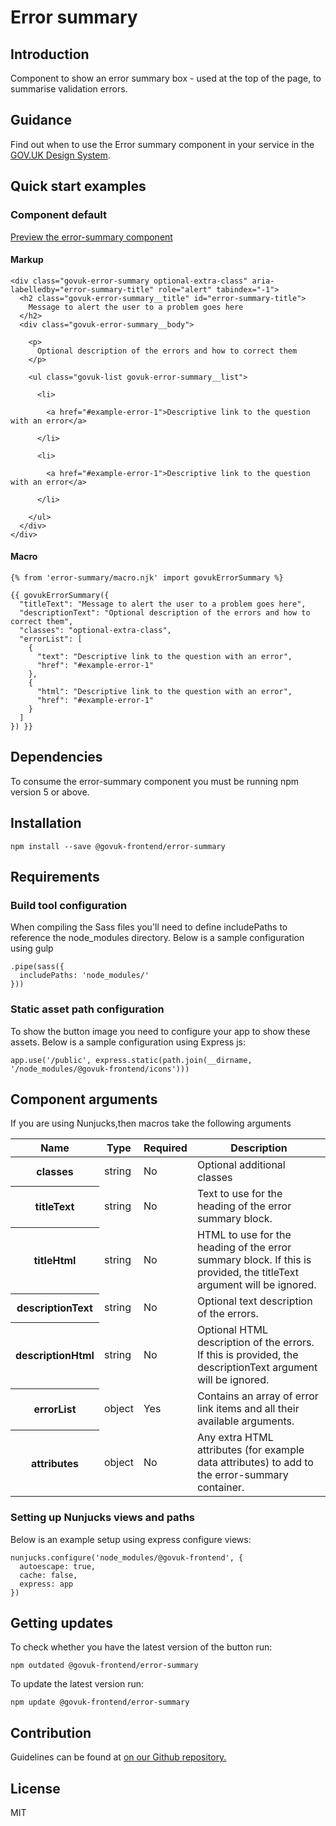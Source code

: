 # Error summary

## Introduction

Component to show an error summary box - used at the top of the page, to summarise validation errors.

## Guidance

Find out when to use the Error summary component in your service in the [GOV.UK Design System](https://govuk-design-system-production.cloudapps.digital/components/error-summary).

## Quick start examples

### Component default

[Preview the error-summary component](http://govuk-frontend-review.herokuapp.com/components/error-summary/preview)

#### Markup

    <div class="govuk-error-summary optional-extra-class" aria-labelledby="error-summary-title" role="alert" tabindex="-1">
      <h2 class="govuk-error-summary__title" id="error-summary-title">
        Message to alert the user to a problem goes here
      </h2>
      <div class="govuk-error-summary__body">

        <p>
          Optional description of the errors and how to correct them
        </p>

        <ul class="govuk-list govuk-error-summary__list">

          <li>

            <a href="#example-error-1">Descriptive link to the question with an error</a>

          </li>

          <li>

            <a href="#example-error-1">Descriptive link to the question with an error</a>

          </li>

        </ul>
      </div>
    </div>

#### Macro

    {% from 'error-summary/macro.njk' import govukErrorSummary %}

    {{ govukErrorSummary({
      "titleText": "Message to alert the user to a problem goes here",
      "descriptionText": "Optional description of the errors and how to correct them",
      "classes": "optional-extra-class",
      "errorList": [
        {
          "text": "Descriptive link to the question with an error",
          "href": "#example-error-1"
        },
        {
          "html": "Descriptive link to the question with an error",
          "href": "#example-error-1"
        }
      ]
    }) }}

## Dependencies

To consume the error-summary component you must be running npm version 5 or above.

## Installation

    npm install --save @govuk-frontend/error-summary

## Requirements

### Build tool configuration

When compiling the Sass files you'll need to define includePaths to reference the node_modules directory. Below is a sample configuration using gulp

    .pipe(sass({
      includePaths: 'node_modules/'
    }))

### Static asset path configuration

To show the button image you need to configure your app to show these assets. Below is a sample configuration using Express js:

    app.use('/public', express.static(path.join(__dirname, '/node_modules/@govuk-frontend/icons')))

## Component arguments

If you are using Nunjucks,then macros take the following arguments

<table class="govuk-table">

<thead class="govuk-table__head">

<tr class="govuk-table__row">

<th class="govuk-table__header" scope="col">Name</th>

<th class="govuk-table__header" scope="col">Type</th>

<th class="govuk-table__header" scope="col">Required</th>

<th class="govuk-table__header" scope="col">Description</th>

</tr>

</thead>

<tbody class="govuk-table__body">

<tr class="govuk-table__row">

<th class="govuk-table__header" scope="row">classes</th>

<td class="govuk-table__cell ">string</td>

<td class="govuk-table__cell ">No</td>

<td class="govuk-table__cell ">Optional additional classes</td>

</tr>

<tr class="govuk-table__row">

<th class="govuk-table__header" scope="row">titleText</th>

<td class="govuk-table__cell ">string</td>

<td class="govuk-table__cell ">No</td>

<td class="govuk-table__cell ">Text to use for the heading of the error summary block.</td>

</tr>

<tr class="govuk-table__row">

<th class="govuk-table__header" scope="row">titleHtml</th>

<td class="govuk-table__cell ">string</td>

<td class="govuk-table__cell ">No</td>

<td class="govuk-table__cell ">HTML to use for the heading of the error summary block. If this is provided, the titleText argument will be ignored.</td>

</tr>

<tr class="govuk-table__row">

<th class="govuk-table__header" scope="row">descriptionText</th>

<td class="govuk-table__cell ">string</td>

<td class="govuk-table__cell ">No</td>

<td class="govuk-table__cell ">Optional text description of the errors.</td>

</tr>

<tr class="govuk-table__row">

<th class="govuk-table__header" scope="row">descriptionHtml</th>

<td class="govuk-table__cell ">string</td>

<td class="govuk-table__cell ">No</td>

<td class="govuk-table__cell ">Optional HTML description of the errors. If this is provided, the descriptionText argument will be ignored.</td>

</tr>

<tr class="govuk-table__row">

<th class="govuk-table__header" scope="row">errorList</th>

<td class="govuk-table__cell ">object</td>

<td class="govuk-table__cell ">Yes</td>

<td class="govuk-table__cell ">Contains an array of error link items and all their available arguments.</td>

</tr>

<tr class="govuk-table__row">

<th class="govuk-table__header" scope="row">attributes</th>

<td class="govuk-table__cell ">object</td>

<td class="govuk-table__cell ">No</td>

<td class="govuk-table__cell ">Any extra HTML attributes (for example data attributes) to add to the error-summary container.</td>

</tr>

</tbody>

</table>

### Setting up Nunjucks views and paths

Below is an example setup using express configure views:

    nunjucks.configure('node_modules/@govuk-frontend', {
      autoescape: true,
      cache: false,
      express: app
    })

## Getting updates

To check whether you have the latest version of the button run:

    npm outdated @govuk-frontend/error-summary

To update the latest version run:

    npm update @govuk-frontend/error-summary

## Contribution

Guidelines can be found at [on our Github repository.](https://github.com/alphagov/govuk-frontend/blob/master/CONTRIBUTING.md "link to contributing guidelines on our github repository")

## License

MIT